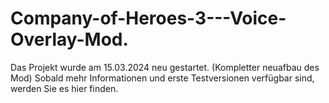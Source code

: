 # Company-of-Heroes-3---Voice-Overlay-Mod.

Das Projekt wurde am 15.03.2024 neu gestartet. (Kompletter neuafbau des Mod) Sobald mehr Informationen und erste Testversionen verfügbar sind, werden Sie es hier finden. 
